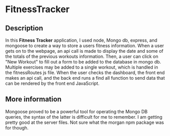 # FitnessTracker

## Description

In this **Fitness Tracker** application, I used node, Mongo db, express, and mongoose to create a way to store a users fitness information. When a user gets on to the webpage, an api call is made to display the date and some of the totals of the previous workouts information. Then, a user can click on "New Workout" to fill out a form to be added to the database in mongo db. Multiple exercises may be added to a single workout, which is handled in the fitnessRoutes js file. When the user checks the dashboard, the front end makes an api call, and the back end runs a find all function to send data that can be rendered by the front end JavaScript. 

## More information
Mongoose proved to be a powerful tool for operating the Mongo DB queries, the syntax of the latter is difficult for me to remember. I am getting pretty good at the server files. Not sure what the morgan npm package was for though. 